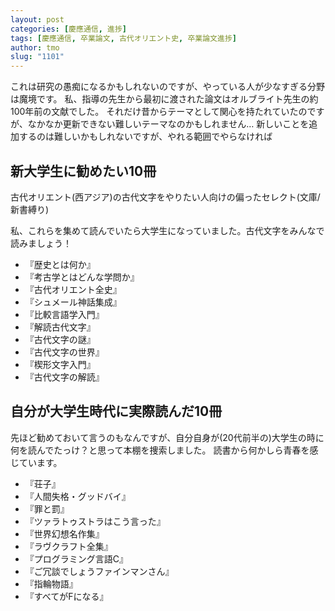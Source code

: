 ```yaml
---
layout: post
categories: [慶應通信, 進捗]
tags: [慶應通信, 卒業論文, 古代オリエント史, 卒業論文進捗]
author: tmo
slug: "1101"
---
```

これは研究の愚痴になるかもしれないのですが、やっている人が少なすぎる分野は魔境です。
私、指導の先生から最初に渡された論文はオルブライト先生の約100年前の文献でした。
それだけ昔からテーマとして関心を持たれていたのですが、なかなか更新できない難しいテーマなのかもしれません…
新しいことを追加するのは難しいかもしれないですが、やれる範囲でやらなければ

## 新大学生に勧めたい10冊
古代オリエント(西アジア)の古代文字をやりたい人向けの偏ったセレクト(文庫/新書縛り)

私、これらを集めて読んでいたら大学生になっていました。古代文字をみんなで読みましょう！

* 『歴史とは何か』
* 『考古学とはどんな学問か』
* 『古代オリエント全史』
* 『シュメール神話集成』
* 『比較言語学入門』
* 『解読古代文字』
* 『古代文字の謎』
* 『古代文字の世界』
* 『楔形文字入門』
* 『古代文字の解読』

## 自分が大学生時代に実際読んだ10冊
先ほど勧めておいて言うのもなんですが、自分自身が(20代前半の)大学生の時に何を読んでたっけ？と思って本棚を捜索しました。
読書から何かしら青春を感じています。

* 『荘子』
* 『人間失格・グッドバイ』
* 『罪と罰』
* 『ツァラトゥストラはこう言った』
* 『世界幻想名作集』
* 『ラヴクラフト全集』
* 『プログラミング言語C』
* 『ご冗談でしょうファインマンさん』
* 『指輪物語』
* 『すべてがFになる』

